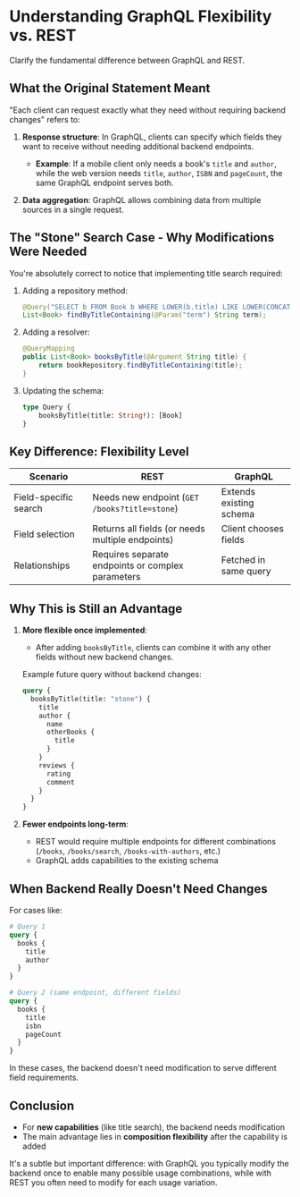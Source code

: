 # Understanding GraphQL Flexibility vs. REST

Clarify the fundamental difference between GraphQL and REST.

## What the Original Statement Meant

"Each client can request exactly what they need without requiring backend changes" refers to:

1. **Response structure**: In GraphQL, clients can specify which fields they want to receive without needing additional backend endpoints.

   - **Example**: If a mobile client only needs a book's `title` and `author`, while the web version needs `title`, `author`, `ISBN` and `pageCount`, the same GraphQL endpoint serves both.

2. **Data aggregation**: GraphQL allows combining data from multiple sources in a single request.

## The "Stone" Search Case - Why Modifications Were Needed

You're absolutely correct to notice that implementing title search required:

1. Adding a repository method:
   ```java
   @Query("SELECT b FROM Book b WHERE LOWER(b.title) LIKE LOWER(CONCAT('%', :term, '%'))")
   List<Book> findByTitleContaining(@Param("term") String term);
   ```

2. Adding a resolver:
   ```java
   @QueryMapping
   public List<Book> booksByTitle(@Argument String title) {
       return bookRepository.findByTitleContaining(title);
   }
   ```

3. Updating the schema:
   ```graphql
   type Query {
       booksByTitle(title: String!): [Book]
   }
   ```

## Key Difference: Flexibility Level

| Scenario                  | REST                               | GraphQL                           |
|--------------------------|------------------------------------|-----------------------------------|
| Field-specific search    | Needs new endpoint (`GET /books?title=stone`) | Extends existing schema |
| Field selection          | Returns all fields (or needs multiple endpoints) | Client chooses fields |
| Relationships            | Requires separate endpoints or complex parameters | Fetched in same query |

## Why This is Still an Advantage

1. **More flexible once implemented**:
   - After adding `booksByTitle`, clients can combine it with any other fields without new backend changes.

   Example future query without backend changes:
   ```graphql
   query {
     booksByTitle(title: "stone") {
       title
       author {
         name
         otherBooks {
           title
         }
       }
       reviews {
         rating
         comment
       }
     }
   }
   ```

2. **Fewer endpoints long-term**:
   - REST would require multiple endpoints for different combinations (`/books`, `/books/search`, `/books-with-authors`, etc.)
   - GraphQL adds capabilities to the existing schema

## When Backend Really Doesn't Need Changes

For cases like:
```graphql
# Query 1
query {
  books {
    title
    author
  }
}

# Query 2 (same endpoint, different fields)
query {
  books {
    title
    isbn
    pageCount
  }
}
```

In these cases, the backend doesn't need modification to serve different field requirements.

## Conclusion

- For **new capabilities** (like title search), the backend needs modification
- The main advantage lies in **composition flexibility** after the capability is added

It's a subtle but important difference: with GraphQL you typically modify the backend once to enable many possible usage combinations, while with REST you often need to modify for each usage variation.